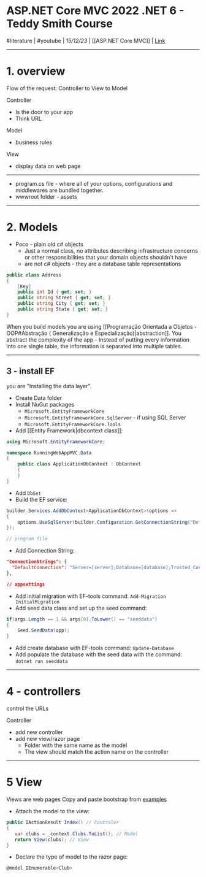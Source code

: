 # ASP.NET Core MVC 2022 .NET 6 - Teddy Smith Course
#literature | #youtube | *15/12/23* | [[ASP.NET Core MVC]] | [Link](https://www.youtube.com/playlist?list=PL82C6-O4XrHde_urqhKJHH-HTUfTK6siO)

---
# 1. overview

Flow of the request: Controller to View to Model

Controller 
- Is the door to your app
- Think URL

Model 
- business rules

View
- display data on web page

---
- program.cs file - where all of your options, configurations and middlewares are bundled together.
- wwwroot folder - assets
---
# 2. Models

- Poco - plain old c# objects
	- Just a normal class, no attributes describing infrastructure concerns or other responsibilities that your domain objects shouldn't have
	- are not c# objects - they are a database table representations
	
```c#
public class Address
{
	[Key]
	public int Id { get; set; }
	public string Street { get; set; }
	public string City { get; set; }
	public string State { get; set; }
}
```

When you build models you are using [[Programação Orientada a Objetos - OOP#Abstração ( Generalização e Especialização)|abstraction]]. You abstract the complexity of the app - Instead of putting every information into one single table, the information is separated into multiple tables.

---
## 3 - install EF

you are "Installing the data layer".

- Create Data folder
- Install NuGut packages
	- `Microsoft.EntityFrameworkCore`
	- `Microsoft.EntityFrameworkCore.SqlServer` - if using SQL Server
	- `Microsoft.EntityFrameworkCore.Tools`
- Add [[Entity Framework|dbcontext class]]:

```c#
using Microsoft.EntityFrameworkCore;

namespace RunningWebAppMVC.Data
{
    public class ApplicationDbContext : DbContext
    {
    }
}

```

- Add `DbSet` 
- Build the EF service:

```c#
builder.Services.AddDbContext<ApplicationDbContext>(options =>
{
    options.UseSqlServer(builder.Configuration.GetConnectionString("DefaultConnection"));
});

// program file
```

- Add Connection String:

```json
"ConnectionStrings": {
  "DefaultConnection": "Server=[server];Database=[database];Trusted_Connection=True;TrustServerCertificate=True"
},

// appsettings
```

- Add initial migration with EF-tools command: `Add-Migration InitialMigration`
- Add seed data class and set up the seed command:

```C#
if(args.Length == 1 && args[0].ToLower() == "seeddata")
{
    Seed.SeedData(app);
}
```

- Add create database with EF-tools command: `Update-Database`
- Add populate the database with the seed data with the command: `dotnet run seeddata`

---
# 4 - controllers

control the URLs

Controller
- add new controller
- add new view/razor page
	- Folder with the same name as the model
	- The view should match the action name on the controller

---
# 5 View

Views are web pages
Copy and paste bootstrap from [examples](https://getbootstrap.com/docs/5.3/examples/)


- Attach the model to the view:

 ```c#
public IActionResult Index() // Controler
{
	var clubs = _context.Clubs.ToList(); // Model
	return View(clubs); // View
}
```

-  Declare the type of model to the razor page:

```c#
@model IEnumerable<Club>
```